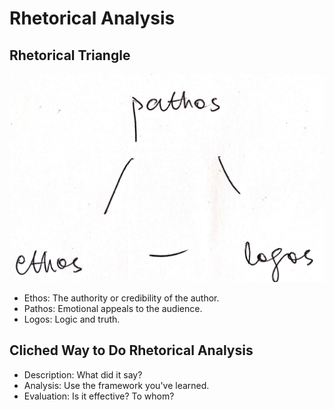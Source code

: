 # Rhetorical Analysis

## Rhetorical Triangle

![](rhetoric_triangle.png)

- Ethos: The authority or credibility of the author.
- Pathos: Emotional appeals to the audience.
- Logos: Logic and truth.

## Cliched Way to Do Rhetorical Analysis

- Description: What did it say?
- Analysis: Use the framework you've learned.
- Evaluation: Is it effective? To whom?
